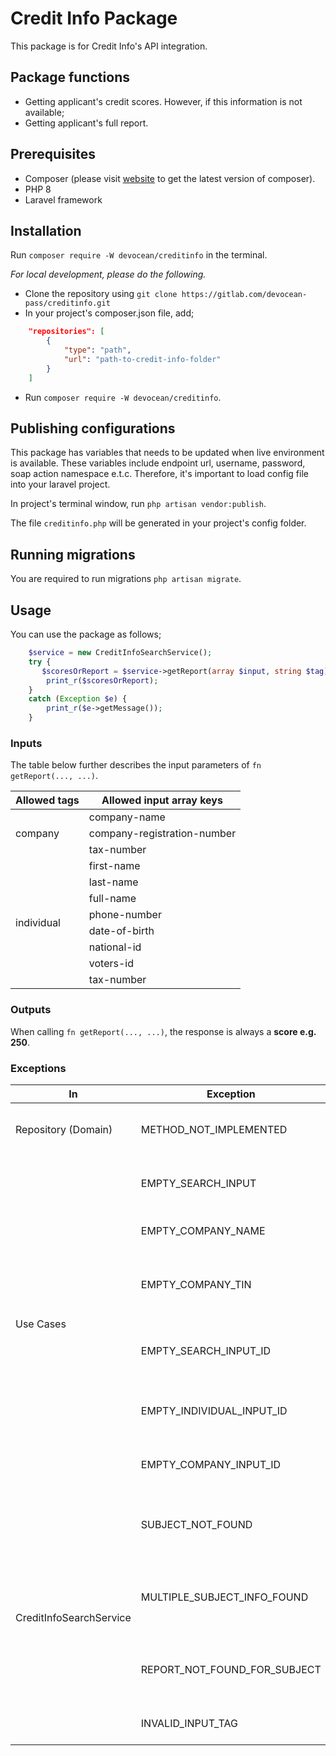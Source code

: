 # Credit Info Package

This package is for Credit Info's API integration.

## Package functions

- Getting applicant's credit scores. However, if this information is not available;
- Getting applicant's full report.

## Prerequisites

- Composer (please visit [website](https://getcomposer.org/) to get the latest version of composer).
- PHP 8
- Laravel framework

## Installation

Run `composer require -W devocean/creditinfo` in the terminal. 

*For local development, please do the following.*
- Clone the repository using `git clone https://gitlab.com/devocean-pass/creditinfo.git`
- In your project's composer.json file, add;

```json
    "repositories": [
        {
            "type": "path",
            "url": "path-to-credit-info-folder"      
        }
    ] 
```
- Run `composer require -W devocean/creditinfo`.

## Publishing configurations

This package has variables that needs to be updated when live environment is available. These variables include endpoint url, username, password, soap action namespace e.t.c. Therefore, it's important to load config file into your laravel project.

In project's terminal window, run `php artisan vendor:publish`.

The file `creditinfo.php` will be generated in your project's config folder. 

## Running migrations

You are required to run migrations `php artisan migrate`.

## Usage

You can use the package as  follows;

```php
    $service = new CreditInfoSearchService();
    try {
       $scoresOrReport = $service->getReport(array $input, string $tag); 
        print_r($scoresOrReport);
    } 
    catch (Exception $e) {
        print_r($e->getMessage());
    }
```

### Inputs

The table below further describes the input parameters of `fn getReport(..., ...)`.

<table>
    <thead>
        <th>Allowed tags</th>
        <th>Allowed input array keys</th>
    </thead>
    <tbody>
        <tr>
            <td rowspan="3">company</td>
            <td> company-name
                <tr><td>company-registration-number</td></tr>
                <tr><td>tax-number</td></tr>
            </td>
        </tr>
        <tr>
            <td rowspan="8">individual</td>
            <td> first-name
                <tr><td>last-name</td></tr>
                <tr><td>full-name</td></tr>
                <tr><td>phone-number</td></tr>
                <tr><td>date-of-birth</td></tr>
                <tr><td>national-id</td></tr>
                <tr><td>voters-id</td></tr>
                <tr><td>tax-number</td></tr>
            </td>
        </tr>
    </tbody>
</table>

### Outputs

When calling `fn getReport(..., ...)`, the response is always a <strong>score e.g. 250</strong>.

### Exceptions

<table>
    <thead>
        <th>In</th>
        <th>Exception</th>
        <th>Description</th>
    </thead>
    <tbody>
        <tr>
            <td>Repository (Domain)</td>
            <td>METHOD_NOT_IMPLEMENTED</td>
            <td>Trying to use repository function when not implemented</td>
        </tr>
        <tr>
            <td rowspan='6'>Use Cases</td>
            <td>EMPTY_SEARCH_INPUT</td>
            <td>Flagged when input array is completely empty</td>
        </tr>
        <tr>
            <td>EMPTY_COMPANY_NAME</td>
            <td>Flagged when company name is not provided</td>
        </tr>
        <tr>
            <td>EMPTY_COMPANY_TIN</td>
            <td>Flagged when company tax identification number is not provided</td>
        </tr>
        <tr>
            <td>EMPTY_SEARCH_INPUT_ID</td>
            <td>Flagged when individual or company search input ID is not provided</td>
        </tr>
        <tr>
            <td>EMPTY_INDIVIDUAL_INPUT_ID</td>
            <td>Flagged when individual search input ID is not provided</td>
        </tr>
        <tr>
            <td>EMPTY_COMPANY_INPUT_ID</td>
            <td>Flagged when company search input ID is not provided</td>
        </tr>
        <tr>
            <td rowspan='4'>CreditInfoSearchService</td>
            <td>SUBJECT_NOT_FOUND</td>
            <td>When remote search does not return subject information or report</td>
        </tr>
        <tr>
            <td>MULTIPLE_SUBJECT_INFO_FOUND</td>
            <td>When remote search only returns multiple subject information (no report)</td>
        </tr>
        <tr>
            <td>REPORT_NOT_FOUND_FOR_SUBJECT</td>
            <td>When remote search doesn't find report for the applicant/subject</td>
        </tr>
        <tr>
            <td>INVALID_INPUT_TAG</td>
            <td>Flagged when input tag is incorrect</td>
        </tr>
    </tbody>
</table>




